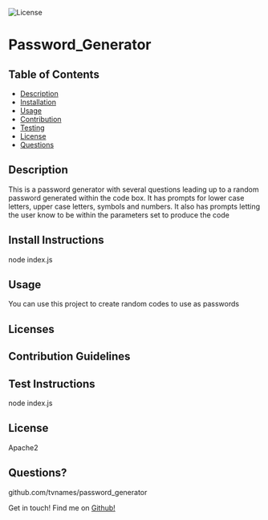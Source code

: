 
![License](https://img.shields.io/badge/license-Apache2-blue)

# Password_Generator  

## Table of Contents
- [Description](#Description)
- [Installation](#Install-Instructions)
- [Usage](#Usage)
- [Contribution](#Contribution-Guidelines)
- [Testing](#Test-Instructions)
- [License](#License)
- [Questions](#Questions?-Contact-Me!)

## Description

This is a password generator with several questions leading up to a random password generated within the code box. It has prompts for lower case letters, upper case letters, symbols and numbers. It also has prompts letting the user know to be within the parameters set to produce the code  
  
## Install Instructions  
node index.js  

## Usage  
You can use this project to create random codes to use as passwords  

## Licenses

## Contribution Guidelines  
  

## Test Instructions  
node index.js  

## License 
 Apache2

## Questions? 
github.com/tvnames/password_generator

Get in touch!
Find me on [Github!](https://github.com/undefined)

